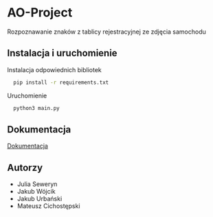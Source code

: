 # AO-Project

Rozpoznawanie znaków z tablicy rejestracyjnej ze zdjęcia samochodu

## Instalacja i uruchomienie

Instalacja odpowiednich bibliotek

```bash
  pip install -r requirements.txt
```

Uruchomienie

```bash
  python3 main.py
```

## Dokumentacja

[Dokumentacja](https://github.com/Matiixx/AO-Project/blob/main/docs/Docs.pdf)

## Autorzy

- Julia Seweryn
- Jakub Wójcik
- Jakub Urbański
- Mateusz Cichostępski
